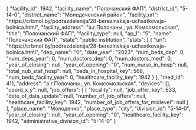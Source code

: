 {
    "facility_id": 1942,
    "facility_name": "Полочанский ФАП",
    "district_id": "5-14-0",
    "district_name": "Молодеченский район",
    "facility_url": "https:\/\/crbmol.by\/podrazdelenija\/28-berezinskaja-uchastkovaja-bolnica.html",
    "facility_address": "а.г.Полочаны , ул. Комсомольская",
    "title": "Полочанский ФАП",
    "facility_type": null,
    "ap_1": "5",
    "name": "Полочанский ФАП",
    "state": "public institution",
    "stats": [
        {
            "url": "https:\/\/crbmol.by\/podrazdelenija\/28-berezinskaja-uchastkovaja-bolnica.html",
            "dep_name": "0",
            "date_year": "2023",
            "num_beds_dep": 0,
            "num_deps_year": 0,
            "num_doctors_dep": 0,
            "num_doctors_med": 0,
            "year_of_closing": null,
            "year_of_opening": "0",
            "num_nurse_in_hosp": null,
            "total_nub_staf_hosp": null,
            "beds_in_hospital_key": 568,
            "num_beds_facility_year": 0,
            "healthcare_facility_key": 1942
        }
    ],
    "med_id": 411,
    "address": "а.г.Полочаны , ул. Комсомольская",
    "devices": [],
    "coord_x_y": null,
    "job_offers": [
        {
            "locality": null,
            "job_offer_key": 633,
            "date_of_data_update": null,
            "number_of_job_offers": null,
            "healthcare_facility_key": 1942,
            "number_of_job_offers_for_midlevel": null
        }
    ],
    "place_name": "Молодечно",
    "place_type": "city",
    "division_id": "5-14-0",
    "year_of_closing": null,
    "year_of_opening": "0",
    "healthcare_facility_key": 1942,
    "administrative_division_id": "5-14-0"
}